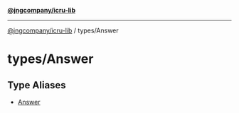 [**@jngcompany/icru-lib**](../../README.md)

***

[@jngcompany/icru-lib](../../README.md) / types/Answer

# types/Answer

## Type Aliases

- [Answer](type-aliases/Answer.md)
